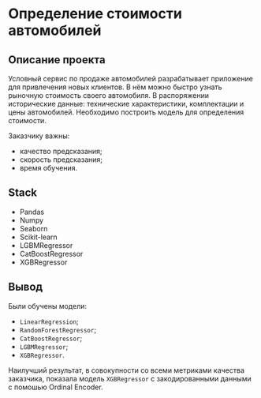 # Определение стоимости автомобилей

## Описание проекта
Условный сервис по продаже автомобилей разрабатывает приложение для привлечения новых клиентов. В нём можно быстро узнать рыночную стоимость своего автомобиля. В распоряжении исторические данные: технические характеристики, комплектации и цены автомобилей. Необходимо построить модель для определения стоимости. 

Заказчику важны:

- качество предсказания;
- скорость предсказания;
- время обучения.


## Stack
- Pandas
- Numpy
- Seaborn
- Scikit-learn 
- LGBMRegressor
- CatBoostRegressor
- XGBRegressor


## Вывод

Были обучены модели:
- `LinearRegression`;
- `RandomForestRegressor`;
- `CatBoostRegressor`;
- `LGBMRegressor`;
- `XGBRegressor`.

Наилучший результат, в совокупности со всеми метриками качества заказчика, показала модель `XGBRegressor` с закодированными данными с помошью Ordinal Encoder.
